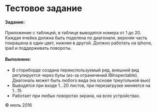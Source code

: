 # Тестовое задание

#### Задание:

Приложение с таблицей, в таблице выводятся номера от 1 до 20.
Каждая ячейка должна быть поделена по диагонали, верхняя часть покрашена в один цвет, нижняя в другой.
Должно работать на iphone, ipad и поддерживать повороты.


#### Выполнено:

- В сториборде создана переиспользуемый ряд, внешний вид регулируется через булы (из-за ограничений IBInspectable). Диагональ может быть любого вида (на основе треугольной вью)
- Выводятся при входе 1...20 листов, при перезагрузке меняется на 1...15
- Работает при любых поворотах экрана, на всех устройствах.

© июль 2016